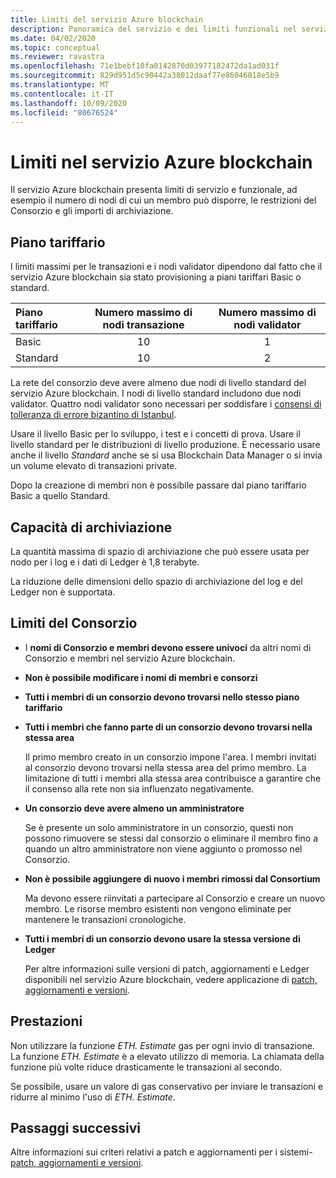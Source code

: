 ```yaml
---
title: Limiti del servizio Azure blockchain
description: Panoramica del servizio e dei limiti funzionali nel servizio Azure blockchain
ms.date: 04/02/2020
ms.topic: conceptual
ms.reviewer: ravastra
ms.openlocfilehash: 71e1bebf10fa0142870d03977182472da1ad031f
ms.sourcegitcommit: 829d951d5c90442a38012daaf77e86046018e5b9
ms.translationtype: MT
ms.contentlocale: it-IT
ms.lasthandoff: 10/09/2020
ms.locfileid: "80676524"
---
```

# <a name="limits-in-azure-blockchain-service"></a>Limiti nel servizio Azure blockchain

Il servizio Azure blockchain presenta limiti di servizio e funzionale, ad esempio il numero di nodi di cui un membro può disporre, le restrizioni del Consorzio e gli importi di archiviazione.

## <a name="pricing-tier"></a>Piano tariffario

I limiti massimi per le transazioni e i nodi validator dipendono dal fatto che il servizio Azure blockchain sia stato provisioning a piani tariffari Basic o standard.

| Piano tariffario | Numero massimo di nodi transazione | Numero massimo di nodi validator |
|:---|:---:|:---:|
| Basic | 10 | 1 |
| Standard | 10 | 2 |

La rete del consorzio deve avere almeno due nodi di livello standard del servizio Azure blockchain. I nodi di livello standard includono due nodi validator. Quattro nodi validator sono necessari per soddisfare i [consensi di tolleranza di errore bizantino di Istanbul](https://github.com/jpmorganchase/quorum/wiki/Quorum-Consensus).

Usare il livello Basic per lo sviluppo, i test e i concetti di prova. Usare il livello standard per le distribuzioni di livello produzione. È necessario usare anche il livello *Standard* anche se si usa Blockchain Data Manager o si invia un volume elevato di transazioni private.

Dopo la creazione di membri non è possibile passare dal piano tariffario Basic a quello Standard.

## <a name="storage-capacity"></a>Capacità di archiviazione

La quantità massima di spazio di archiviazione che può essere usata per nodo per i log e i dati di Ledger è 1,8 terabyte.

La riduzione delle dimensioni dello spazio di archiviazione del log e del Ledger non è supportata.
## <a name="consortium-limits"></a>Limiti del Consorzio

* I **nomi di Consorzio e membri devono essere univoci** da altri nomi di Consorzio e membri nel servizio Azure blockchain.

* **Non è possibile modificare i nomi di membri e consorzi**

* **Tutti i membri di un consorzio devono trovarsi nello stesso piano tariffario**

* **Tutti i membri che fanno parte di un consorzio devono trovarsi nella stessa area**

    Il primo membro creato in un consorzio impone l'area. I membri invitati al consorzio devono trovarsi nella stessa area del primo membro. La limitazione di tutti i membri alla stessa area contribuisce a garantire che il consenso alla rete non sia influenzato negativamente.

* **Un consorzio deve avere almeno un amministratore**

    Se è presente un solo amministratore in un consorzio, questi non possono rimuovere se stessi dal consorzio o eliminare il membro fino a quando un altro amministratore non viene aggiunto o promosso nel Consorzio.

* **Non è possibile aggiungere di nuovo i membri rimossi dal Consortium**

    Ma devono essere riinvitati a partecipare al Consorzio e creare un nuovo membro. Le risorse membro esistenti non vengono eliminate per mantenere le transazioni cronologiche.

* **Tutti i membri di un consorzio devono usare la stessa versione di Ledger**

    Per altre informazioni sulle versioni di patch, aggiornamenti e Ledger disponibili nel servizio Azure blockchain, vedere applicazione di [patch, aggiornamenti e versioni](ledger-versions.md).

## <a name="performance"></a>Prestazioni

Non utilizzare la funzione *ETH. Estimate* gas per ogni invio di transazione. La funzione *ETH. Estimate* è a elevato utilizzo di memoria. La chiamata della funzione più volte riduce drasticamente le transazioni al secondo.

Se possibile, usare un valore di gas conservativo per inviare le transazioni e ridurre al minimo l'uso di *ETH. Estimate*.

## <a name="next-steps"></a>Passaggi successivi

Altre informazioni sui criteri relativi a patch e aggiornamenti per i sistemi- [patch, aggiornamenti e versioni](ledger-versions.md).
